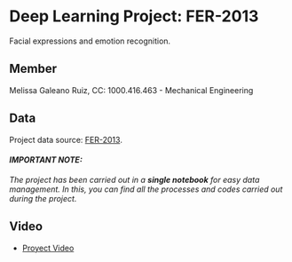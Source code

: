 # Deep Learning Project: FER-2013
Facial expressions and emotion recognition.

## Member
Melissa Galeano Ruiz, CC: 1000.416.463  -  Mechanical Engineering 

## Data
Project data source: [FER-2013](https://www.kaggle.com/datasets/msambare/fer2013).

####  **_IMPORTANT NOTE:_**
_The project has been carried out in a **single notebook** for easy data management. In this, you can find all the processes and codes carried out during the project._

## Video
- [Proyect Video]() 


